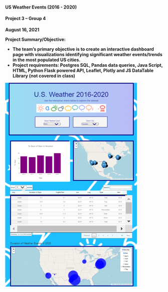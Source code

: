 #### US Weather Events (2016 - 2020)

#### Project 3 – Group 4
**August 16, 2021**

**Project Summary/Objective:**

- **The team’s primary objective is to create an interactive dashboard page with visualizations identifying significant weather events/trends in the most populated US cities.** 
- **Project requirements: Postgres SQL, Pandas data queries, Java Script, HTML, Python Flask powered API, Leaflet, Plotly and JS DataTable Library (not covered in class)**

<img src="static/image/dashboard.PNG" height="650">
